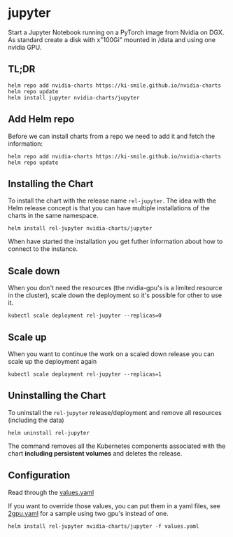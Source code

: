 # jupyter

Start a Jupyter Notebook running on a PyTorch image from Nvidia on DGX.
As standard create a disk with x"100Gi" mounted in /data and using one nvidia GPU.

## TL;DR

```console
helm repo add nvidia-charts https://ki-smile.github.io/nvidia-charts
helm repo update
helm install jupyter nvidia-charts/jupyter
```

## Add Helm repo

Before we can install charts from a repo we need to add it and fetch the information:

```console
helm repo add nvidia-charts https://ki-smile.github.io/nvidia-charts
helm repo update
```

## Installing the Chart

To install the chart with the release name `rel-jupyter`. The idea with the Helm release concept is that you can have multiple installations of the charts in the same namespace.

```console
helm install rel-jupyter nvidia-charts/jupyter
```

When have started the installation you get futher information about how to connect to the instance.

## Scale down

When you don't need the resources (the nvidia-gpu's is a limited resource in the cluster), scale down the deployment so it's possible for other to use it.

```console
kubectl scale deployment rel-jupyter --replicas=0
```

## Scale up

When you want to continue the work on a scaled down release you can scale up the deployment again

```console
kubectl scale deployment rel-jupyter --replicas=1
```

## Uninstalling the Chart

To uninstall the `rel-jupyter` release/deployment and remove all resources (including the data)

```console
helm uninstall rel-jupyter
```

The command removes all the Kubernetes components associated with the chart **including persistent volumes** and deletes the release.

## Configuration

Read through the [values.yaml](./values.yaml)

If you want to override those values, you can put them in a yaml files, see [2gpu.yaml](./2gpu.yaml) for a sample using two gpu's instead of one.

```console
helm install rel-jupyter nvidia-charts/jupyter -f values.yaml
```
